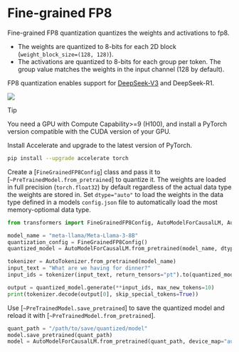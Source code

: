 <!--Copyright 2025 The HuggingFace Team. All rights reserved.

Licensed under the Apache License, Version 2.0 (the "License"); you may not use this file except in compliance with
the License. You may obtain a copy of the License at

http://www.apache.org/licenses/LICENSE-2.0

Unless required by applicable law or agreed to in writing, software distributed under the License is distributed on
an "AS IS" BASIS, WITHOUT WARRANTIES OR CONDITIONS OF ANY KIND, either express or implied. See the License for the
specific language governing permissions and limitations under the License.

⚠️ Note that this file is in Markdown but contain specific syntax for our doc-builder (similar to MDX) that may not be
rendered properly in your Markdown viewer.

-->

# Fine-grained FP8

Fine-grained FP8 quantization quantizes the weights and activations to fp8.

- The weights are quantized to 8-bits for each 2D block (`weight_block_size=(128, 128)`).
- The activations are quantized to 8-bits for each group per token. The group value matches the weights in the input channel (128 by default).

FP8 quantization enables support for [DeepSeek-V3](https://hf.co/papers/2412.19437) and DeepSeek-R1.

<div class="flex justify-center">
    <img src="https://huggingface.co/datasets/huggingface/documentation-images/resolve/b7b3b34bf826a6423ea82ffc57ecac80c46c3c76/transformers/quantization/quantization_deepseek.png">
</div>

> [!TIP]
> You need a GPU with Compute Capability>=9 (H100), and install a PyTorch version compatible with the CUDA version of your GPU.

Install Accelerate and upgrade to the latest version of PyTorch.

```bash
pip install --upgrade accelerate torch
```

Create a [`FineGrainedFP8Config`] class and pass it to [`~PreTrainedModel.from_pretrained`] to quantize it. The weights are loaded in full precision (`torch.float32`) by default regardless of the actual data type the weights are stored in. Set `dtype="auto"` to load the weights in the data type defined in a models `config.json` file to automatically load the most memory-optiomal data type.

```py
from transformers import FineGrainedFP8Config, AutoModelForCausalLM, AutoTokenizer

model_name = "meta-llama/Meta-Llama-3-8B"
quantization_config = FineGrainedFP8Config()
quantized_model = AutoModelForCausalLM.from_pretrained(model_name, dtype="auto", device_map="auto", quantization_config=quantization_config)

tokenizer = AutoTokenizer.from_pretrained(model_name)
input_text = "What are we having for dinner?"
input_ids = tokenizer(input_text, return_tensors="pt").to(quantized_model.device.type)

output = quantized_model.generate(**input_ids, max_new_tokens=10)
print(tokenizer.decode(output[0], skip_special_tokens=True))
```

Use [`~PreTrainedModel.save_pretrained`] to save the quantized model and reload it with [`~PreTrainedModel.from_pretrained`].

```py
quant_path = "/path/to/save/quantized/model"
model.save_pretrained(quant_path)
model = AutoModelForCausalLM.from_pretrained(quant_path, device_map="auto")
```